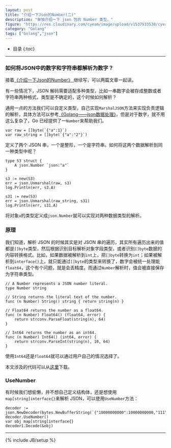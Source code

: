 ```yaml
---
layout: post
title: "介绍一下Json的Number(二)"
description: "单独介绍一下 json 包的 Number 类型。"
figure: "https://res.cloudinary.com/cyeam/image/upload/v1537933530/cyeam/json160.gif"
category: "Golang"
tags: ["Golang","json"]
---
```


* 目录
{:toc}
---

### 如何将JSON中的数字和字符串都解析为数字？

接着[《介绍一下Json的Number》
](http://blog.cyeam.com/golang/2016/05/02/jsonnumber)继续写，可以两篇文章一起读。

有一些情况下，JSON 解码需要适配多种类型，比如一串数字会被存成整数或者字符串两种格式，类型是不确定的，这个时候如何解析？

通用一点的方法我们可以自定义类型，自己实现`MarshalJSON`方法来实现负责逻辑的解析，具体方法可以参考[《Golang——json数据处理》](http://blog.cyeam.com/json/2014/08/04/go_json)，但是对于数字，就不用这么复杂了，Go 已经提供了一`Number`来帮助我们。

```
var raw = []byte(`{"a":1}`)
var raw_string = []byte(`{"a":"2"}`)
```

<ins class="adsbygoogle"
     style="display:block; text-align:center;"
     data-ad-layout="in-article"
     data-ad-format="fluid"
     data-ad-client="ca-pub-1651120361108148"
     data-ad-slot="4918476613"></ins>
<script>
     (adsbygoogle = window.adsbygoogle || []).push({});
</script>

定义了两个 JSON 串，一个是整形，一个是字符串。如何将这两个数据解析到同一种类型中呢？

```
type S3 struct {
	A json.Number `json:"a"`
}

s3 := new(S3)
err = json.Unmarshal(raw, s3)
log.Println(err, s3.A)

s31 := new(S3)
err = json.Unmarshal(raw_string, s31)
log.Println(err, s31.A)
```

将对象`a`的类型定义成`json.Number`就可以实现对两种数据类型的解析。

### 原理

我们知道，解析 JSON 的时候其实是对 JSON 串的遍历，其实所有遍历出来的值都是`[]byte`类型，然后根据识别目标解析对象字段类型，或者识别`[]byte`数据的内容转换格式。比如，如果数据被解析到`int`上，把`[]byte`转换为`int`；如果被解析到`interface{}`上，就只能通过`[]byte`的类型来转换了，数字会被统一处理能`float64`，这个有个问题，就是会丢精度。而通过`Number`解析时，值会被直接保存为字符串类型。

```
// A Number represents a JSON number literal.
type Number string

// String returns the literal text of the number.
func (n Number) String() string { return string(n) }

// Float64 returns the number as a float64.
func (n Number) Float64() (float64, error) {
	return strconv.ParseFloat(string(n), 64)
}

// Int64 returns the number as an int64.
func (n Number) Int64() (int64, error) {
	return strconv.ParseInt(string(n), 10, 64)
}
```

使用`Int64`还是`float64`就可以通过用户自己的情况选择了。

本文涉及的代码可以从[这里](https://github.com/mnhkahn/go_code/blob/master/jsonnumber/main.go)下载。

### UseNumber

有时候我们想偷懒，并不想自己定义结构体，还是想使用`map[string]interface{}`来解析 JSON，可以使用`UseNumber`方法：

```
decoder := json.NewDecoder(bytes.NewBufferString(`{"10000000000":10000000000,"111":1}`))
decoder.UseNumber()
var obj map[string]interface{}
decoder1.Decode(&obj)
```

---





{% include JB/setup %}
